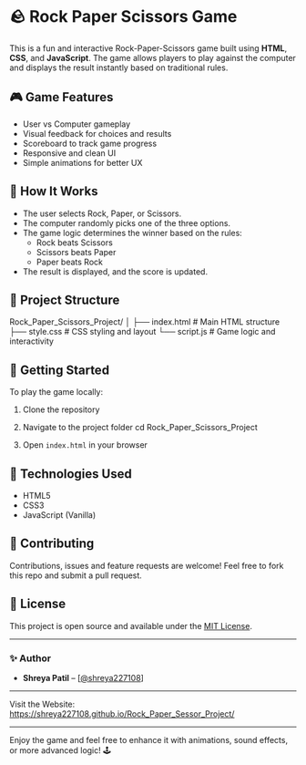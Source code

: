 # 🪨 Rock Paper Scissors Game

This is a fun and interactive Rock-Paper-Scissors game built using **HTML**, **CSS**, and **JavaScript**. The game allows players to play against the computer and displays the result instantly based on traditional rules.

## 🎮 Game Features

- User vs Computer gameplay
- Visual feedback for choices and results
- Scoreboard to track game progress
- Responsive and clean UI
- Simple animations for better UX

## 🧠 How It Works

- The user selects Rock, Paper, or Scissors.
- The computer randomly picks one of the three options.
- The game logic determines the winner based on the rules:
  - Rock beats Scissors
  - Scissors beats Paper
  - Paper beats Rock
- The result is displayed, and the score is updated.

## 📂 Project Structure

Rock\_Paper\_Scissors\_Project/
│
├── index.html        # Main HTML structure
├── style.css         # CSS styling and layout
└── script.js         # Game logic and interactivity

## 🚀 Getting Started

To play the game locally:

1. Clone the repository  

2. Navigate to the project folder
   cd Rock_Paper_Scissors_Project
   
3. Open `index.html` in your browser

## 📌 Technologies Used

* HTML5
* CSS3
* JavaScript (Vanilla)

## 🙌 Contributing

Contributions, issues and feature requests are welcome!
Feel free to fork this repo and submit a pull request.

## 📄 License

This project is open source and available under the [MIT License](LICENSE).

---

### ✨ Author

* **Shreya Patil** – [[@shreya227108](https://github.com/shreya227108)]

---

Visit the Website:
https://shreya227108.github.io/Rock_Paper_Sessor_Project/

---
Enjoy the game and feel free to enhance it with animations, sound effects, or more advanced logic! 🕹️
